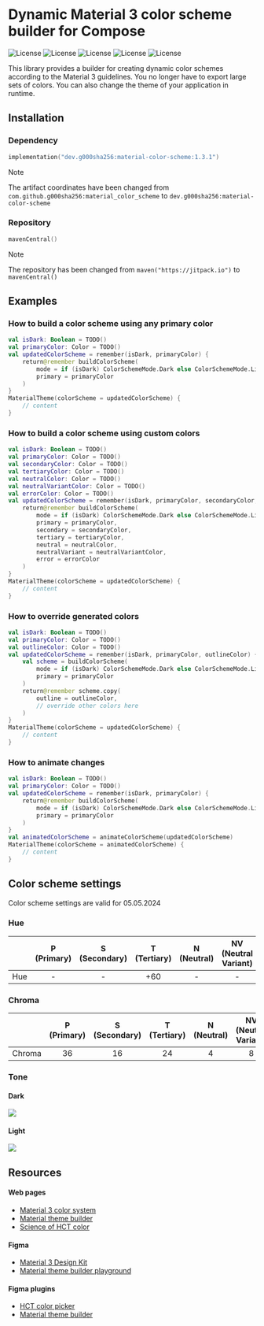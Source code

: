 # Dynamic Material 3 color scheme builder for Compose

![License](https://img.shields.io/static/v1?color=green&label=Platform&message=Android)
![License](https://img.shields.io/static/v1?color=orange&label=Platform&message=JVM)
![License](https://img.shields.io/static/v1?color=blue&label=Platform&message=iOS)
![License](https://img.shields.io/static/v1?color=white&label=Platform&message=MacOS)
![License](https://img.shields.io/static/v1?color=yellow&label=Platform&message=JS)

This library provides a builder for creating dynamic color schemes according to the Material 3 guidelines.
You no longer have to export large sets of colors. You can also change the theme of your application in runtime.

## Installation

### Dependency

```kotlin
implementation("dev.g000sha256:material-color-scheme:1.3.1")
```

> [!NOTE]
> The artifact coordinates have been changed from `com.github.g000sha256:material_color_scheme`
> to `dev.g000sha256:material-color-scheme`

### Repository

```kotlin
mavenCentral()
```

> [!NOTE]
> The repository has been changed from `maven("https://jitpack.io")` to `mavenCentral()`

## Examples

### How to build a color scheme using any primary color

```kotlin
val isDark: Boolean = TODO()
val primaryColor: Color = TODO()
val updatedColorScheme = remember(isDark, primaryColor) {
    return@remember buildColorScheme(
        mode = if (isDark) ColorSchemeMode.Dark else ColorSchemeMode.Light,
        primary = primaryColor
    )
}
MaterialTheme(colorScheme = updatedColorScheme) {
    // content
}
```

### How to build a color scheme using custom colors

```kotlin
val isDark: Boolean = TODO()
val primaryColor: Color = TODO()
val secondaryColor: Color = TODO()
val tertiaryColor: Color = TODO()
val neutralColor: Color = TODO()
val neutralVariantColor: Color = TODO()
val errorColor: Color = TODO()
val updatedColorScheme = remember(isDark, primaryColor, secondaryColor, tertiaryColor, neutralColor, neutralVariantColor, errorColor) {
    return@remember buildColorScheme(
        mode = if (isDark) ColorSchemeMode.Dark else ColorSchemeMode.Light,
        primary = primaryColor,
        secondary = secondaryColor,
        tertiary = tertiaryColor,
        neutral = neutralColor,
        neutralVariant = neutralVariantColor,
        error = errorColor
    )
}
MaterialTheme(colorScheme = updatedColorScheme) {
    // content
}
```

### How to override generated colors

```kotlin
val isDark: Boolean = TODO()
val primaryColor: Color = TODO()
val outlineColor: Color = TODO()
val updatedColorScheme = remember(isDark, primaryColor, outlineColor) {
    val scheme = buildColorScheme(
        mode = if (isDark) ColorSchemeMode.Dark else ColorSchemeMode.Light,
        primary = primaryColor
    )
    return@remember scheme.copy(
        outline = outlineColor,
        // override other colors here
    )
}
MaterialTheme(colorScheme = updatedColorScheme) {
    // content
}
```

### How to animate changes

```kotlin
val isDark: Boolean = TODO()
val primaryColor: Color = TODO()
val updatedColorScheme = remember(isDark, primaryColor) {
    return@remember buildColorScheme(
        mode = if (isDark) ColorSchemeMode.Dark else ColorSchemeMode.Light,
        primary = primaryColor
    )
}
val animatedColorScheme = animateColorScheme(updatedColorScheme)
MaterialTheme(colorScheme = animatedColorScheme) {
    // content
}
```

## Color scheme settings

Color scheme settings are valid for 05.05.2024

### Hue

|     | P (Primary) | S (Secondary) | T (Tertiary) | N (Neutral) | NV (Neutral Variant) | E (Error) |
|-----|:-----------:|:-------------:|:------------:|:-----------:|:--------------------:|:---------:|
| Hue |      -      |       -       |     +60      |      -      |          -           |     -     |

### Chroma

|        | P (Primary) | S (Secondary) | T (Tertiary) | N (Neutral) | NV (Neutral Variant) | E (Error) |
|--------|:-----------:|:-------------:|:------------:|:-----------:|:--------------------:|:---------:|
| Chroma |     36      |      16       |      24      |      4      |          8           |     -     |

### Tone

#### Dark

<img src="images/dark.png" />

#### Light

<img src="images/light.png" />

## Resources

#### Web pages

- [Material 3 color system](https://m3.material.io/styles/color/system/overview)
- [Material theme builder](https://material-foundation.github.io/material-theme-builder)
- [Science of HCT color](https://material.io/blog/science-of-color-design)

#### Figma

- [Material 3 Design Kit](https://www.figma.com/community/file/1035203688168086460)
- [Material theme builder playground](https://www.figma.com/community/plugin/1034969338659738588/material-theme-builder)

#### Figma plugins

- [HCT color picker](https://www.figma.com/community/plugin/1227923985322908257/hct-color-picker)
- [Material theme builder](https://www.figma.com/community/plugin/1034969338659738588/material-theme-builder)
